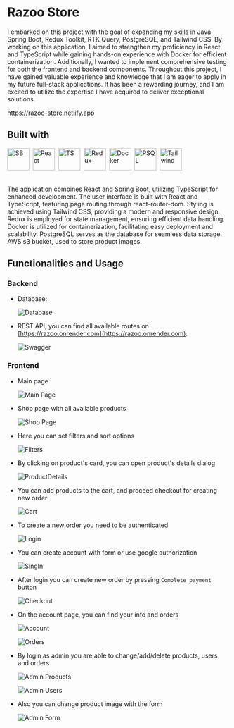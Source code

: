 # Razoo Store

I embarked on this project with the goal of expanding my skills in Java Spring Boot, Redux Toolkit, RTK Query, PostgreSQL, and Tailwind CSS.
By working on this application, I aimed to strengthen my proficiency in React and TypeScript while gaining hands-on experience with Docker for efficient containerization. Additionally, I wanted to implement comprehensive testing for both the frontend and backend components.
Throughout this project, I have gained valuable experience and knowledge that I am eager to apply in my future full-stack applications. It has been a rewarding journey, and I am excited to utilize the expertise I have acquired to deliver exceptional solutions.

https://razoo-store.netlify.app

## Built with

<!-- ICONS found at: ht<rtps://github.com/devicons/devicon/tree/master/icons -->
<div> 
      <img src="https://raw.githubusercontent.com/devicons/devicon/master/icons/spring/spring-original-wordmark.svg" title="SB" alt="SB" width="50" height="50"/>&nbsp;
      <img src="https://raw.githubusercontent.com/devicons/devicon/master/icons/react/react-original-wordmark.svg" title="React" alt="React" width="50" height="50"/>&nbsp;
      <img src="https://raw.githubusercontent.com/devicons/devicon/master/icons/typescript/typescript-original.svg" title="TS" alt="TS" width="50" height="50"/>&nbsp;
      <img src="https://raw.githubusercontent.com/devicons/devicon/master/icons/redux/redux-original.svg" title="Redux" alt="Redux" width="50" height="50"/>&nbsp;
      <img src="https://raw.githubusercontent.com/devicons/devicon/master/icons/docker/docker-original-wordmark.svg" title="Docker" alt="Docker" width="50" height="50"/>&nbsp;
      <img src="https://raw.githubusercontent.com/devicons/devicon/master/icons/postgresql/postgresql-original-wordmark.svg" title="PSQL" alt="PSQL" width="50" height="50"/>&nbsp;
      <img src="https://raw.githubusercontent.com/devicons/devicon/master/icons/tailwindcss/tailwindcss-original-wordmark.svg" title="Tailwind" alt="Tailwind" width="50" height="50"/>&nbsp;
</div>
<br>

The application combines React and Spring Boot, utilizing TypeScript for enhanced development. The user interface is built with React and TypeScript, featuring page routing through react-router-dom. Styling is achieved using Tailwind CSS, providing a modern and responsive design. Redux is employed for state management, ensuring efficient data handling. Docker is utilized for containerization, facilitating easy deployment and scalability. PostgreSQL serves as the database for seamless data storage. AWS s3 bucket, used to store product images.

## Functionalities and Usage

### Backend

- Database:

  ![Database](screenshots/database.jpg)

- REST API, you can find all available routes on [https://razoo.onrender.com](https://razoo.onrender.com):

  ![Swagger](screenshots/swagger.jpg)

### Frontend

- Main page

  ![Main Page](screenshots/mainPage.jpg)

- Shop page with all available products

  ![Shop Page](screenshots/shopPage.jpg)

- Here you can set filters and sort options

  ![Filters ](screenshots/filters.jpg)

- By clicking on product's card, you can open product's details dialog

  ![ProductDetails ](screenshots/productDetails.jpg)

- You can add products to the cart, and proceed checkout for creating new order

  ![Cart ](screenshots/cartPage.jpg)

- To create a new order you need to be authenticated

  ![Login ](screenshots/loginPage.jpg)

- You can create account with form or use google authorization

  ![SingIn ](screenshots/singInPage.jpg)

- After login you can create new order by pressing `Complete payment` button

  ![Checkout ](screenshots/checkoutPage.jpg)

- On the account page, you can find your info and orders

  ![Account ](screenshots/accountPage.jpg)

  ![Orders ](screenshots/orderPage.jpg)

- By login as admin you are able to change/add/delete products, users and orders

  ![Admin Products ](screenshots/adminProducts.jpg)

  ![Admin Users ](screenshots/adminUsers.jpg)

- Also you can change product image with the form

  ![Admin Form ](screenshots/adminForm.jpg)
